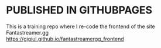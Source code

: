 # PUBLISHED IN GITHUBPAGES

This is a training repo where I re-code the frontend of the site Fantastreamer.gg </br>
https://gigiul.github.io/fantastreamergg_frontend


